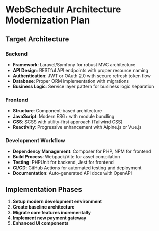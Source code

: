 # WebSchedulr Architecture Modernization Plan

## Target Architecture

### Backend
- **Framework**: Laravel/Symfony for robust MVC architecture
- **API Design**: RESTful API endpoints with proper resource naming
- **Authentication**: JWT or OAuth 2.0 with secure refresh token flow
- **Database**: Proper ORM implementation with migrations
- **Business Logic**: Service layer pattern for business logic separation

### Frontend
- **Structure**: Component-based architecture
- **JavaScript**: Modern ES6+ with module bundling
- **CSS**: SCSS with utility-first approach (Tailwind CSS)
- **Reactivity**: Progressive enhancement with Alpine.js or Vue.js

### Development Workflow
- **Dependency Management**: Composer for PHP, NPM for frontend
- **Build Process**: Webpack/Vite for asset compilation
- **Testing**: PHPUnit for backend, Jest for frontend
- **CI/CD**: GitHub Actions for automated testing and deployment
- **Documentation**: Auto-generated API docs with OpenAPI

## Implementation Phases
1. **Setup modern development environment**
2. **Create baseline architecture**
3. **Migrate core features incrementally**
4. **Implement new payment gateway**
5. **Enhanced UI components**